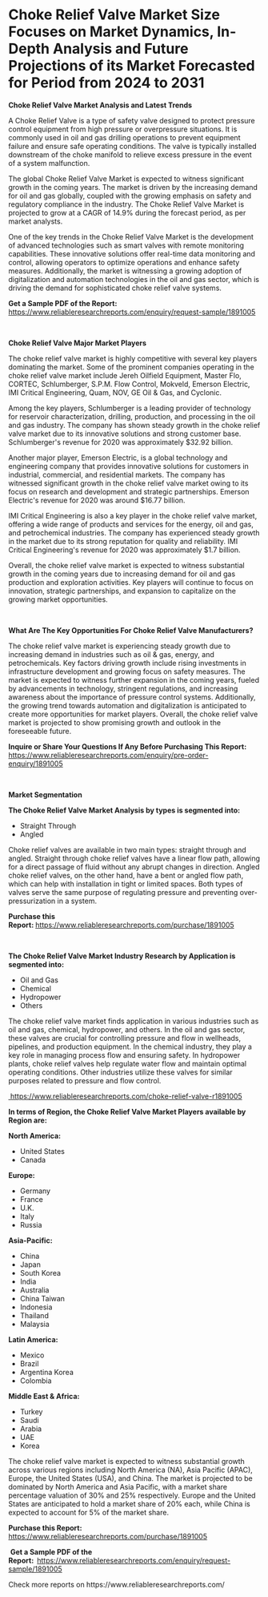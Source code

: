 <p><h1>Choke Relief Valve Market Size Focuses on Market Dynamics, In-Depth Analysis and Future Projections of its Market Forecasted for Period from 2024 to 2031</h1></p><p><strong>Choke Relief Valve Market Analysis and Latest Trends</strong></p>
<p><p>A Choke Relief Valve is a type of safety valve designed to protect pressure control equipment from high pressure or overpressure situations. It is commonly used in oil and gas drilling operations to prevent equipment failure and ensure safe operating conditions. The valve is typically installed downstream of the choke manifold to relieve excess pressure in the event of a system malfunction.</p><p>The global Choke Relief Valve Market is expected to witness significant growth in the coming years. The market is driven by the increasing demand for oil and gas globally, coupled with the growing emphasis on safety and regulatory compliance in the industry. The Choke Relief Valve Market is projected to grow at a CAGR of 14.9% during the forecast period, as per market analysts.</p><p>One of the key trends in the Choke Relief Valve Market is the development of advanced technologies such as smart valves with remote monitoring capabilities. These innovative solutions offer real-time data monitoring and control, allowing operators to optimize operations and enhance safety measures. Additionally, the market is witnessing a growing adoption of digitalization and automation technologies in the oil and gas sector, which is driving the demand for sophisticated choke relief valve systems.</p></p>
<p><strong>Get a Sample PDF of the Report:&nbsp;</strong> <a href="https://www.reliableresearchreports.com/enquiry/request-sample/1891005">https://www.reliableresearchreports.com/enquiry/request-sample/1891005</a></p>
<p>&nbsp;</p>
<p><strong>Choke Relief Valve Major Market Players</strong></p>
<p><p>The choke relief valve market is highly competitive with several key players dominating the market. Some of the prominent companies operating in the choke relief valve market include Jereh Oilfield Equipment, Master Flo, CORTEC, Schlumberger, S.P.M. Flow Control, Mokveld, Emerson Electric, IMI Critical Engineering, Quam, NOV, GE Oil & Gas, and Cyclonic.</p><p>Among the key players, Schlumberger is a leading provider of technology for reservoir characterization, drilling, production, and processing in the oil and gas industry. The company has shown steady growth in the choke relief valve market due to its innovative solutions and strong customer base. Schlumberger's revenue for 2020 was approximately $32.92 billion.</p><p>Another major player, Emerson Electric, is a global technology and engineering company that provides innovative solutions for customers in industrial, commercial, and residential markets. The company has witnessed significant growth in the choke relief valve market owing to its focus on research and development and strategic partnerships. Emerson Electric's revenue for 2020 was around $16.77 billion.</p><p>IMI Critical Engineering is also a key player in the choke relief valve market, offering a wide range of products and services for the energy, oil and gas, and petrochemical industries. The company has experienced steady growth in the market due to its strong reputation for quality and reliability. IMI Critical Engineering's revenue for 2020 was approximately $1.7 billion.</p><p>Overall, the choke relief valve market is expected to witness substantial growth in the coming years due to increasing demand for oil and gas production and exploration activities. Key players will continue to focus on innovation, strategic partnerships, and expansion to capitalize on the growing market opportunities.</p></p>
<p>&nbsp;</p>
<p><strong>What Are The Key Opportunities For Choke Relief Valve Manufacturers?</strong></p>
<p><p>The choke relief valve market is experiencing steady growth due to increasing demand in industries such as oil & gas, energy, and petrochemicals. Key factors driving growth include rising investments in infrastructure development and growing focus on safety measures. The market is expected to witness further expansion in the coming years, fueled by advancements in technology, stringent regulations, and increasing awareness about the importance of pressure control systems. Additionally, the growing trend towards automation and digitalization is anticipated to create more opportunities for market players. Overall, the choke relief valve market is projected to show promising growth and outlook in the foreseeable future.</p></p>
<p><strong>Inquire or Share Your Questions If Any Before Purchasing This Report:</strong> <a href="https://www.reliableresearchreports.com/enquiry/pre-order-enquiry/1891005">https://www.reliableresearchreports.com/enquiry/pre-order-enquiry/1891005</a></p>
<p>&nbsp;</p>
<p><strong>Market Segmentation</strong></p>
<p><strong>The Choke Relief Valve Market Analysis by types is segmented into:</strong></p>
<p><ul><li>Straight Through</li><li>Angled</li></ul></p>
<p><p>Choke relief valves are available in two main types: straight through and angled. Straight through choke relief valves have a linear flow path, allowing for a direct passage of fluid without any abrupt changes in direction. Angled choke relief valves, on the other hand, have a bent or angled flow path, which can help with installation in tight or limited spaces. Both types of valves serve the same purpose of regulating pressure and preventing over-pressurization in a system.</p></p>
<p><strong>Purchase this Report:&nbsp;</strong><a href="https://www.reliableresearchreports.com/purchase/1891005">https://www.reliableresearchreports.com/purchase/1891005</a></p>
<p>&nbsp;</p>
<p><strong>The Choke Relief Valve Market Industry Research by Application is segmented into:</strong></p>
<p><ul><li>Oil and Gas</li><li>Chemical</li><li>Hydropower</li><li>Others</li></ul></p>
<p><p>The choke relief valve market finds application in various industries such as oil and gas, chemical, hydropower, and others. In the oil and gas sector, these valves are crucial for controlling pressure and flow in wellheads, pipelines, and production equipment. In the chemical industry, they play a key role in managing process flow and ensuring safety. In hydropower plants, choke relief valves help regulate water flow and maintain optimal operating conditions. Other industries utilize these valves for similar purposes related to pressure and flow control.</p></p>
<p><a href="https://www.reliableresearchreports.com/choke-relief-valve-r1891005">&nbsp;https://www.reliableresearchreports.com/choke-relief-valve-r1891005</a></p>
<p><strong>In terms of Region, the Choke Relief Valve Market Players available by Region are:</strong></p>
<p>
    <p> <strong> North America: </strong>
        <ul>
            <li>United States</li>
            <li>Canada</li>
        </ul>
        </p> 
    <p> <strong> Europe: </strong>
        <ul>
            <li>Germany</li>
            <li>France</li>
            <li>U.K.</li>
            <li>Italy</li>
            <li>Russia</li>
        </ul>
        </p> 
    <p> <strong> Asia-Pacific: </strong>
        <ul>
            <li>China</li>
            <li>Japan</li>
            <li>South Korea</li>
            <li>India</li>
            <li>Australia</li>
            <li>China Taiwan</li>
            <li>Indonesia</li>
            <li>Thailand</li>
            <li>Malaysia</li>
        </ul>
        </p> 
    <p> <strong> Latin America: </strong>
        <ul>
            <li>Mexico</li>
            <li>Brazil</li>
            <li>Argentina Korea</li>
            <li>Colombia</li>
        </ul>
        </p> 
    <p> <strong> Middle East & Africa: </strong>
        <ul>
            <li>Turkey</li>
            <li>Saudi</li>
            <li>Arabia</li>
            <li>UAE</li>
            <li>Korea</li>
        </ul>
    </p>
    </p>
<p><p>The choke relief valve market is expected to witness substantial growth across various regions including North America (NA), Asia Pacific (APAC), Europe, the United States (USA), and China. The market is projected to be dominated by North America and Asia Pacific, with a market share percentage valuation of 30% and 25% respectively. Europe and the United States are anticipated to hold a market share of 20% each, while China is expected to account for 5% of the market share.</p></p>
<p><strong>Purchase this Report: </strong><a href="https://www.reliableresearchreports.com/purchase/1891005">https://www.reliableresearchreports.com/purchase/1891005</a></p>
<p>&nbsp;<strong>Get a Sample PDF of the Report:&nbsp;&nbsp;</strong><a href="https://www.reliableresearchreports.com/enquiry/request-sample/1891005">https://www.reliableresearchreports.com/enquiry/request-sample/1891005</a></p>
<p><strong></strong></p>
<p>Check more reports on https://www.reliableresearchreports.com/</p>